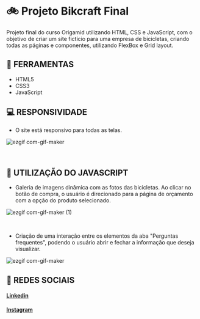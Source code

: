 # 🚲 Projeto Bikcraft Final

Projeto final do curso Origamid utilizando HTML, CSS e JavaScript, com o objetivo de criar um site fictício para uma empresa de bicicletas, criando todas as páginas e componentes, utilizando FlexBox e Grid layout. 

## 🔨 FERRAMENTAS
- HTML5
- CSS3
- JavaScript

## 💻 RESPONSIVIDADE 
- O site está responsivo para todas as telas.

![ezgif com-gif-maker](https://user-images.githubusercontent.com/102761014/173482018-b22590d7-a8e1-4835-ba92-af9b6a93d1c1.gif)

<br>

## 🤖 UTILIZAÇÃO DO JAVASCRIPT
- Galeria de imagens dinâmica com as fotos das bicicletas. Ao clicar no botão de compra, o usuário é direcionado para a página de orçamento com a opção do produto selecionado.

![ezgif com-gif-maker (1)](https://user-images.githubusercontent.com/102761014/173480043-e5e5a40a-8661-4c55-a9c5-a6c42bc2bbd5.gif)

<br>

- Criação de uma interação entre os elementos da aba "Perguntas frequentes", podendo o usuário abrir e fechar a informação que deseja visualizar.

![ezgif com-gif-maker](https://user-images.githubusercontent.com/102761014/173479456-64e52f27-2e58-4a36-af3d-089f36427446.gif)



## 📱 REDES SOCIAIS
#### [Linkedin](https://www.linkedin.com/in/matheusfelipetp/)

#### [Instagram](https://www.instagram.com/matheusfelipetp/)
